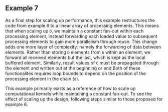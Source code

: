 ## Example 7

As a final step for scaling up performance, this example restructures the code from example 6 to a linear array of processing elements. This means that when scaling up `D`, we maintain a constant fan-out within each processing element, instead forwarding each loaded value to subsequent processing elements to gain more parallelism through reuse.
This change adds one more layer of complexity: namely the forwarding of data between elements. Rather than storing `D` elements from `A` within an element, we forward all received elements but the last, which is kept as the local buffered element. Similarly, result values of `C` must be propagated through the element and written out at the beginning or end.Both of these functionalites requires loop bounds to depend on the position of the processing element in the chain
(`d`). 

This example primarily exists as a reference of how to scale up computational kernels while maintaining a constant fan-out. To see the effect of scaling up the design, following steps similar to those proposed for example 6. 
